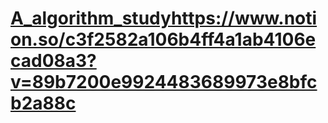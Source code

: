 # [A_algorithm_study](https://www.notion.so/c3f2582a106b4ff4a1ab4106ecad08a3?v=89b7200e9924483689973e8bfcb2a88c)https://www.notion.so/c3f2582a106b4ff4a1ab4106ecad08a3?v=89b7200e9924483689973e8bfcb2a88c
